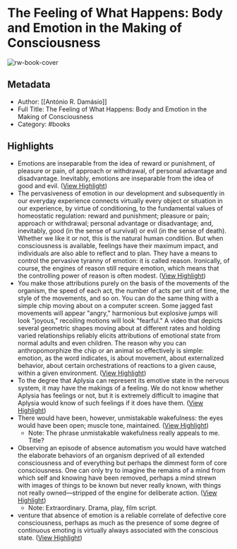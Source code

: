 # The Feeling of What Happens: Body and Emotion in the Making of Consciousness

![rw-book-cover](https://readwise-assets.s3.amazonaws.com/media/reader/parsed_document_assets/25633918/cover-cover.jpeg)

## Metadata
- Author: [[António R. Damásio]]
- Full Title: The Feeling of What Happens: Body and Emotion in the Making of Consciousness
- Category: #books

## Highlights
- Emotions are inseparable from the idea of reward or punishment, of pleasure or pain, of approach or withdrawal, of personal advantage and disadvantage. Inevitably, emotions are inseparable from the idea of good and evil. ([View Highlight](https://read.readwise.io/read/01gpevsectt9wk7etf3x9ctbvj))
- The pervasiveness of emotion in our development and subsequently in our everyday experience connects virtually every object or situation in our experience, by virtue of conditioning, to the fundamental values of homeostatic regulation: reward and punishment; pleasure or pain; approach or withdrawal; personal advantage or disadvantage; and, inevitably, good (in the sense of survival) or evil (in the sense of death). Whether we like it or not, this is the natural human condition. But when consciousness is available, feelings have their maximum impact, and individuals are also able to reflect and to plan. They have a means to control the pervasive tyranny of emotion: it is called reason. Ironically, of course, the engines of reason still require emotion, which means that the controlling power of reason is often modest. ([View Highlight](https://read.readwise.io/read/01gpevwyjfw0k1cve1h3k9xp07))
- You make those attributions purely on the basis of the movements of the organism, the speed of each act, the number of acts per unit of time, the style of the movements, and so on. You can do the same thing with a simple chip moving about on a computer screen. Some jagged fast movements will appear "angry," harmonious but explosive jumps will look "joyous," recoiling motions will look "fearful." A video that depicts several geometric shapes moving about at different rates and holding varied relationships reliably elicits attributions of emotional state from normal adults and even children. The reason why you can anthropomorphize the chip or an animal so effectively is simple: emotion, as the word indicates, is about movement, about externalized behavior, about certain orchestrations of reactions to a given cause, within a given environment. ([View Highlight](https://read.readwise.io/read/01gpew2wwtpzmm5zx4xyymsrg0))
- To the degree that Aplysia can represent its emotive state in the nervous system, it may have the makings of a feeling. We do not know whether Aplysia has feelings or not, but it is extremely difficult to imagine that Aplysia would know of such feelings if it does have them. ([View Highlight](https://read.readwise.io/read/01gpew51n4522c5qtsh3tb5esd))
- There would have been, however, unmistakable wakefulness: the eyes would have been open; muscle tone, maintained. ([View Highlight](https://read.readwise.io/read/01gpev55xyr66yhmwps62bxh3a))
    - Note: The phrase unmistakable wakefulness really appeals to me. Title?
- Observing an episode of absence automatism you would have watched the elaborate behaviors of an organism deprived of all extended consciousness and of everything but perhaps the dimmest form of core consciousness. One can only try to imagine the remains of a mind from which self and knowing have been removed, perhaps a mind strewn with images of things to be known but never really known, with things not really owned—stripped of the engine for deliberate action. ([View Highlight](https://read.readwise.io/read/01gpev9hrtxcd1t49wtv2gb7k1))
    - Note: Extraordinary. Drama, play, film script.
- venture that absence of emotion is a reliable correlate of defective core consciousness, perhaps as much as the presence of some degree of continuous emoting is virtually always associated with the conscious state. ([View Highlight](https://read.readwise.io/read/01gpevcrra5ysjd6b85wz3fqws))
